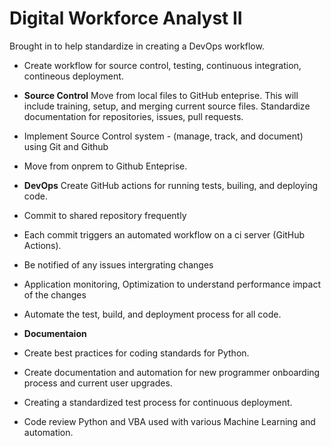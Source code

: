 # Digital Workforce Analyst II

Brought in to help standardize in creating a DevOps workflow.
- Create workflow for source control, testing, continuous integration, contineous deployment.

- **Source Control**
Move from local files to GitHub enteprise. This will include training, setup, and merging current source files.
Standardize documentation for repositories, issues, pull requests.
- Implement Source Control system - (manage, track, and document) using Git and Github
- Move from onprem to Github Enteprise.

- **DevOps**
Create GitHub actions for running tests, builing, and deploying code.
- Commit to shared repository frequently
- Each commit triggers an automated workflow on a ci server (GitHub Actions).
- Be notified of any issues intergrating changes
- Application monitoring, Optimization to understand performance impact of the changes
- Automate the test, build, and deployment process for all code.

- **Documentaion**
- Create best practices for coding standards for Python.
- Create documentation and automation for new programmer onboarding process and current user upgrades.
- Creating a standardized test process for continuous deployment.
- Code review Python and VBA used with various Machine Learning and automation.